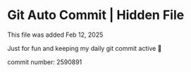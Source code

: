 # Git Auto Commit | Hidden File

This file was added Feb 12, 2025

Just for fun and keeping my daily git commit active 🤪

commit number: 2590891
